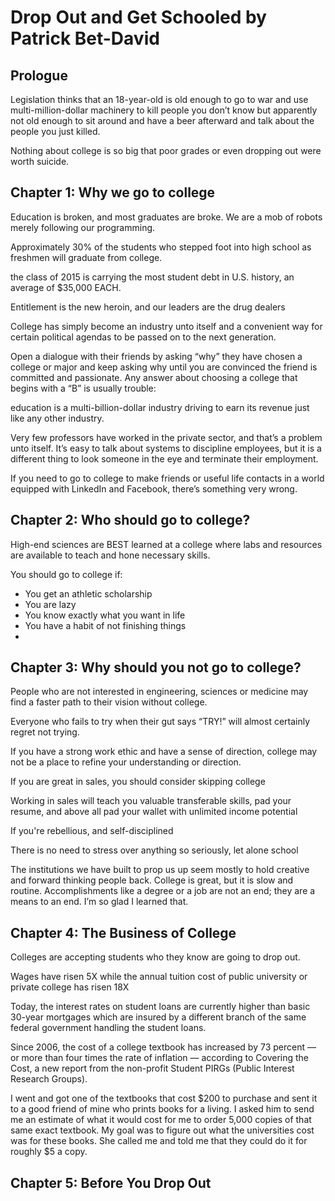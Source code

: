 # Drop Out and Get Schooled by Patrick Bet-David

## Prologue

Legislation thinks that an 18-year-old is old enough to go to war and use multi-million-dollar machinery to kill people you don’t know but apparently not old enough to sit around and have a beer afterward and talk about the people you just killed.  

Nothing about college is so big that poor grades or even dropping out were worth suicide.

## Chapter 1: Why we go to college

Education is broken, and most graduates are broke. We are a mob of robots merely following our programming.

Approximately 30% of the students who stepped foot into high school as freshmen will graduate from college.

 the class of 2015 is carrying the most student debt in U.S. history, an average of $35,000 EACH.
 
 Entitlement is the new heroin, and our leaders are the drug dealers
 
 College has simply become an industry unto itself and a convenient way for certain political agendas to be passed on to the next generation.
 
 Open a dialogue with their friends by asking “why” they have chosen a college or major and keep asking why until you are convinced the friend is committed and passionate.  Any answer about choosing a college that begins with a “B” is usually trouble:
 
 education is a multi-billion-dollar industry driving to earn its revenue just like any other industry.
 
 Very few professors have worked in the private sector, and that’s a problem unto itself.   It’s easy to talk about systems to discipline employees, but it is a different thing to look someone in the eye and terminate their employment. 
 
 If you need to go to college to make friends or useful life contacts in a world equipped with LinkedIn and Facebook, there’s something very wrong.  
 
 ## Chapter 2: Who should go to college?
 
 High-end sciences are BEST learned at a college where labs and resources are available to teach and hone necessary skills. 
 
 You should go to college if:
 
 * You get an athletic scholarship
 * You are lazy
 * You know exactly what you want in life
 * You have a habit of not finishing things
 * 
 
 ## Chapter 3: Why should you not go to college?
 
 People who are not interested in engineering, sciences or medicine may find a faster path to their vision without college. 
 
 Everyone who fails to try when their gut says “TRY!” will almost certainly regret not trying.
  
 If you have a strong work ethic and have a sense of direction, college may not be a place to refine your understanding or direction. 
  
 If you are great in sales, you should consider skipping college
 
 Working in sales will teach you valuable transferable skills, pad your resume, and above all pad your wallet with unlimited income potential
 
 If you're rebellious, and self-disciplined
 
 There is no need to stress over anything so seriously, let alone school
 
 The institutions we have built to prop us up seem mostly to hold creative and forward thinking people back. College is great, but it is slow and routine. Accomplishments like a degree or a job are not an end; they are a means to an end. I’m so glad I learned that.
 
 ## Chapter 4: The Business of College  
 
 Colleges are accepting students who they know are going to drop out.
 
 Wages have risen 5X while the annual tuition cost of public university or private college has risen 18X
 
 Today, the interest rates on student loans are currently higher than basic 30-year mortgages which are insured by a different branch of the same federal government handling the student loans.
 
 Since 2006, the cost of a college textbook has increased by 73 percent — or more than four times the rate of inflation — according to Covering the Cost, a new report from the non-profit Student PIRGs (Public Interest Research Groups).
 
 I went and got one of the textbooks that cost $200 to purchase and sent it to a good friend of mine who prints books for a living.  I asked him to send me an estimate of what it would cost for me to order 5,000 copies of that same exact textbook.  My goal was to figure out what the universities cost was for these books.  She called me and told me that they could do it for roughly $5 a copy.
 
 ## Chapter 5: Before You Drop Out
 
 
 
